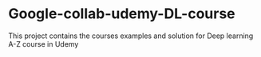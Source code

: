 # Google-collab-udemy-DL-course

This project contains the courses examples and solution for Deep learning A-Z course in Udemy
